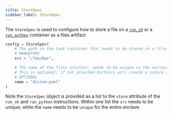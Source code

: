 ```yaml
---
title: StoreSpec
sidebar_label: StoreSpec
---
```


The `StoreSpec` is used to configure how to store a file on a [`run_sh`][run-sh-reference] or a [`run_python`][run-python-reference] container as a files artifact

```python
config = StoreSpec(
    # The path on the task container that needs to be stored in a files artifact
    # MANDATORY
    src = "/foo/bar",

    # The name of the files artifact; needs to be unique in the enclave
    # This is optional; if not provided Kurtosis will create a nature themed name
    # OPTIONAL
    name = "divine-pool"
)
```

Note the `StoreSpec` object is provided as a list to the `store` attribute of the `run_sh` and `run_python` instructions. Within
one list the `src` needs to be unique; while the `name` needs to be `unique` for the entire enclave.

<!--------------- ONLY LINKS BELOW THIS POINT ---------------------->
[run-python-reference]: ./plan.md#run_python
[run-sh-reference]: ./plan.md#run_sh
